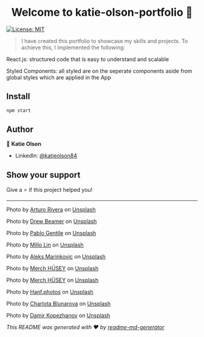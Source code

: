 <h1 align="center">Welcome to katie-olson-portfolio 👋</h1>
<p>
  <a href="#" target="_blank">
    <img alt="License: MIT" src="https://img.shields.io/badge/License-MIT-yellow.svg" />
  </a>
</p>

> I have created this portfolio to showcase my skills and projects. To achieve this, I implemented the following:

<p>React.js: structured code that is easy to understand and scalable</p>
<p>Styled Components: all styled are on the seperate components aside from global styles which are applied in the App</p>

## Install

```sh
npm start
```

## Author

👤 **Katie Olson**

- LinkedIn: [@katieolson84](https://linkedin.com/in/katieolson84)

## Show your support

Give a ⭐️ if this project helped you!

---

<!--Utah Mountains -->

Photo by <a href="https://unsplash.com/@arivera2015?utm_source=unsplash&utm_medium=referral&utm_content=creditCopyText">Arturo Rivera</a> on <a href="https://unsplash.com/s/photos/utah-mountains?utm_source=unsplash&utm_medium=referral&utm_content=creditCopyText">Unsplash</a>

<!-- Hello Neon Sign  -->

Photo by <a href="https://unsplash.com/@drew_beamer?utm_source=unsplash&utm_medium=referral&utm_content=creditCopyText">Drew Beamer</a> on <a href="https://unsplash.com/s/photos/neon?utm_source=unsplash&utm_medium=referral&utm_content=creditCopyText">Unsplash</a>

Photo by <a href="https://unsplash.com/@polhow?utm_source=unsplash&utm_medium=referral&utm_content=creditCopyText">Pablo Gentile</a> on <a href="https://unsplash.com/s/photos/neon-sign?utm_source=unsplash&utm_medium=referral&utm_content=creditCopyText">Unsplash</a>

<!-- do what you love -->

Photo by <a href="https://unsplash.com/@millolin?utm_source=unsplash&utm_medium=referral&utm_content=creditCopyText">Millo Lin</a> on <a href="https://unsplash.com/s/photos/neon?utm_source=unsplash&utm_medium=referral&utm_content=creditCopyText">Unsplash</a>

<!-- you are here -->

Photo by <a href="https://unsplash.com/@aleks_marinkovic?utm_source=unsplash&utm_medium=referral&utm_content=creditCopyText">Aleks Marinkovic</a> on <a href="https://unsplash.com/s/photos/neon?utm_source=unsplash&utm_medium=referral&utm_content=creditCopyText">Unsplash</a>

<!-- heart -->

Photo by <a href="https://unsplash.com/@merchusey?utm_source=unsplash&utm_medium=referral&utm_content=creditCopyText">Merch HÜSEY</a> on <a href="https://unsplash.com/s/photos/neon?utm_source=unsplash&utm_medium=referral&utm_content=creditCopyText">Unsplash</a>

<!-- feed me tacos -->

Photo by <a href="https://unsplash.com/@merchusey?utm_source=unsplash&utm_medium=referral&utm_content=creditCopyText">Merch HÜSEY</a> on <a href="https://unsplash.com/s/photos/neon?utm_source=unsplash&utm_medium=referral&utm_content=creditCopyText">Unsplash</a>

<!-- down and nerdy -->

Photo by <a href="https://unsplash.com/@hanfmy?utm_source=unsplash&utm_medium=referral&utm_content=creditCopyText">Hanf.photos</a> on <a href="https://unsplash.com/s/photos/neon-sign?utm_source=unsplash&utm_medium=referral&utm_content=creditCopyText">Unsplash</a>

<!-- arrows -->

Photo by <a href="https://unsplash.com/@charlotablunarova?utm_source=unsplash&utm_medium=referral&utm_content=creditCopyText">Charlota Blunarova</a> on <a href="https://unsplash.com/s/photos/neon?utm_source=unsplash&utm_medium=referral&utm_content=creditCopyText">Unsplash</a>

<!-- level up -->

Photo by <a href="https://unsplash.com/@kpzhnv?utm_source=unsplash&utm_medium=referral&utm_content=creditCopyText">Damir Kopezhanov</a> on <a href="https://unsplash.com/s/photos/neon?utm_source=unsplash&utm_medium=referral&utm_content=creditCopyText">Unsplash</a>

_This README was generated with ❤️ by [readme-md-generator](https://github.com/kefranabg/readme-md-generator)_
